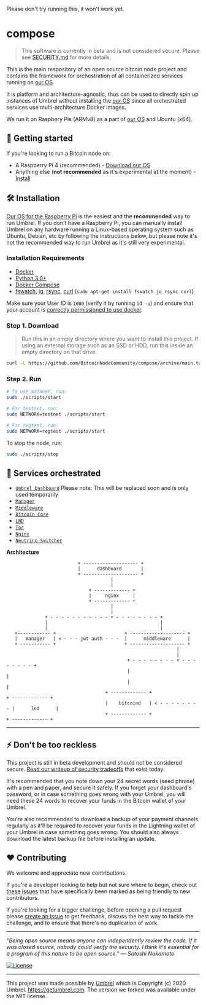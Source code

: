Please don't try running this, it won't work yet.

# compose

> This software is currently in beta and is not considered secure. Please see [SECURITY.md](SECURITY.md) for more details.

This is the main respository of an open source bitcoin node project and contains the framework for orchestration of all containerized services running on [our OS](https://github.com/BitcoinNodeCommunity/os).

It is platform and architecture-agnostic, thus can be used to directly spin up instances of Umbrel without installing the [our OS](https://github.com/BitcoinNodeCommunity/os) since all orchestrated services use multi-architecture Docker images.

We run it on Raspbery Pis (ARMv8) as a part of [our OS](https://github.com/BitcoinNodeCommunity/os) and Ubuntu (x64).

## 🚀 Getting started

If you're looking to run a Bitcoin node on:

- A Raspberry Pi 4 (recommended) - [Download our OS](https://github.com/BitcoinNodeCommunity/os)
- Anything else (**not recommended** as it's experimental at the moment) - [Install](#-installation)

## 🛠 Installation

[Our OS for the Raspberry Pi](https://github.com/BitcoinNodeCommunity/os) is the easiest and the **recommended** way to run Umbrel. If you don't have a Raspberry Pi, you can manually install Umbrel on any hardware running a Linux-based operating system such as Ubuntu, Debian, etc by following the instructions below, but please note it's not the recommended way to run Umbrel as it's still very experimental.

### Installation Requirements

- [Docker](https://docs.docker.com/engine/install)
- [Python 3.0+](https://www.python.org/downloads)
- [Docker Compose](https://docs.docker.com/compose/install)
- [fswatch](https://emcrisostomo.github.io/fswatch/), [jq](https://stedolan.github.io/jq/), [rsync](https://linuxize.com/post/how-to-use-rsync-for-local-and-remote-data-transfer-and-synchronization/#installing-rsync), [curl](https://curl.haxx.se/docs/install.html) (`sudo apt-get install fswatch jq rsync curl`)

Make sure your User ID is `1000` (verify it by running `id -u`) and ensure that your account is [correctly permissioned to use docker](https://docs.docker.com/engine/install/linux-postinstall/#manage-docker-as-a-non-root-user).

### Step 1. Download

> Run this in an empty directory where you want to install this project. If using an external storage such as an SSD or HDD, run this inside an empty directory on that drive.

```bash
curl -L https://github.com/BitcoinNodeCommunity/compose/archive/main.tar.gz | tar -xz --strip-components=1
```

### Step 2. Run

```bash
# To use mainnet, run:
sudo ./scripts/start

# For testnet, run:
sudo NETWORK=testnet ./scripts/start

# For regtest, run:
sudo NETWORK=regtest ./scripts/start
```

To stop the node, run:

```bash
sudo ./scripts/stop
```

## 🎹 Services orchestrated

- [`Umbrel Dashboard`](https://github.com/getumbrel/umbrel-dashboard) Please note: This will be replaced soon and is only used temporarily
- [`Manager`](https://github.com/BitcoinNodeCommunity/manager)
- [`Middleware`](https://github.com/BitcoinNodeCommunity/middleware)
- [`Bitcoin Core`](https://github.com/lncm/docker-bitcoind)
- [`LND`](https://github.com/lncm/docker-lnd)
- [`Tor`](https://github.com/lncm/docker-tor)
- [`Nginx`](https://github.com/nginx/nginx)
- [`Neutrino Switcher`](https://github.com/lncm/docker-lnd-neutrino-switch)


**Architecture**

```
                          + -------------------- +
                          |      dashboard       |
                          + -------------------- +
                                      |
                                      |
                              + ------------- +
                              |     nginx     |
                              + ------------- +
                                      |
                                      |
              + - - - - - - - - - - - + - - - - - - - - +
              |                                         |
              |                                         |
   +------------ +                         + -------------------- +
   |   manager   | < - - - jwt auth - - -  |      middleware      |
   + ----------- +                         + -------------------- +
                                                              |
                                                              |
                                            + - - - - - - - - + - - - - - - - - +
                                            |                                   |
                                            |                                   |
                                    + ------------- +                   + ------------- +
                                    |    bitcoind   | < - - - - - - - - |      lnd      |
                                    + ------------- +                   + ------------- +
```

---

## ⚡️ Don't be too reckless

This project is still in beta development and should not be considered secure. [Read our writeup of security tradeoffs](https://github.com/BitcoinNodeCommunity/compose/blob/main/SECURITY.md) that exist today.

It's recommended that you note down your 24 secret words (seed phrase) with a pen and paper, and secure it safely. If you forget your dashboard's password, or in case something goes wrong with your Umbrel, you will need these 24 words to recover your funds in the Bitcoin wallet of your Umbrel.

You're also recommended to download a backup of your payment channels regularly as it'll be required to recover your funds in the Lightning wallet of your Umbrel in case something goes wrong. You should also always download the latest backup file before installing an update.

## ❤️ Contributing

We welcome and appreciate new contributions.

If you're a developer looking to help but not sure where to begin, check out [these issues](https://github.com/BitcoinNodeCommunity/compose/issues?q=is%3Aissue+is%3Aopen+label%3A%22good+first+issue%22) that have specifically been marked as being friendly to new contributors.

If you're looking for a bigger challenge, before opening a pull request please [create an issue](https://github.com/BitcoinNodeCommunity/compose/issues/new/choose) to get feedback, discuss the best way to tackle the challenge, and to ensure that there's no duplication of work.

---

_"Being open source means anyone can independently review the code. If it was closed source, nobody could verify the security. I think it's essential for a program of this nature to be open source." — Satoshi Nakamoto_

[![License](https://img.shields.io/github/license/BitcoinNodeCommunity/compose?color=%235351FB)](https://github.com/BitcoinNodeCommunity/compose/blob/master/LICENSE)

---

This project was made possible by [Umbrel](https://getumbrel.com) which is Copyright (c) 2020 Umbrel. https://getumbrel.com.
The version we forked was available under the MIT license.
